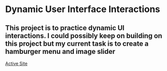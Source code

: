 # Dynamic User Interface Interactions

## This project is to practice dynamic UI interactions. I could possibly keep on building on this project but my current task is to create a hamburger menu and image slider

[Active Site](https://aldoportillo.github.io/DynamicUI/)